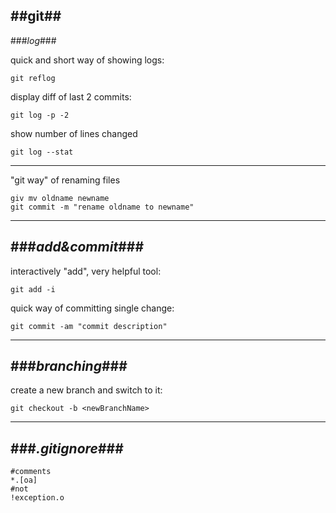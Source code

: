 ##git##
---
###_log_###

quick and short way of showing logs:

    git reflog

display diff of last 2 commits:

    git log -p -2

show number of lines changed

    git log --stat
---
"git way" of renaming files

    giv mv oldname newname
    git commit -m "rename oldname to newname"
---
###_add&commit_###
---
interactively "add", very helpful tool:

    git add -i 
 
quick way of committing single change:

    git commit -am "commit description"

---
###_branching_###
---

create a new branch and switch to it:

    git checkout -b <newBranchName>


---
###_.gitignore_###
---

    #comments
    *.[oa]
    #not
    !exception.o